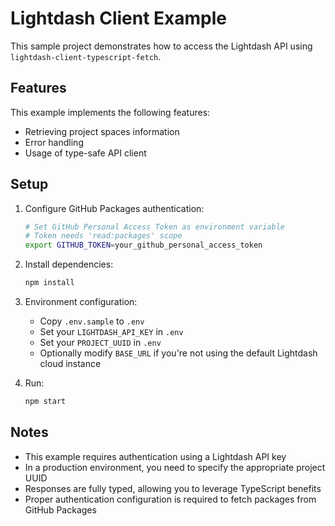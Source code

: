 # Lightdash Client Example

This sample project demonstrates how to access the Lightdash API using `lightdash-client-typescript-fetch`.

## Features

This example implements the following features:

- Retrieving project spaces information
- Error handling
- Usage of type-safe API client

## Setup

1. Configure GitHub Packages authentication:
   ```bash
   # Set GitHub Personal Access Token as environment variable
   # Token needs 'read:packages' scope
   export GITHUB_TOKEN=your_github_personal_access_token
   ```

2. Install dependencies:
   ```bash
   npm install
   ```

3. Environment configuration:
   - Copy `.env.sample` to `.env`
   - Set your `LIGHTDASH_API_KEY` in `.env`
   - Set your `PROJECT_UUID` in `.env`
   - Optionally modify `BASE_URL` if you're not using the default Lightdash cloud instance

4. Run:
   ```bash
   npm start
   ```

## Notes

- This example requires authentication using a Lightdash API key
- In a production environment, you need to specify the appropriate project UUID
- Responses are fully typed, allowing you to leverage TypeScript benefits
- Proper authentication configuration is required to fetch packages from GitHub Packages